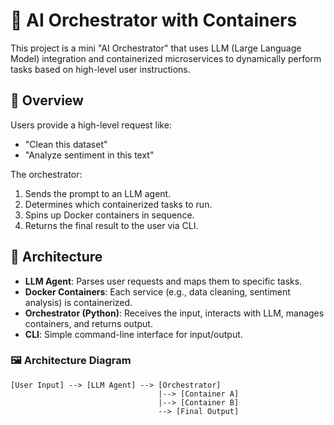 # 🧠 AI Orchestrator with Containers

This project is a mini "AI Orchestrator" that uses LLM (Large Language Model) integration and containerized microservices to dynamically perform tasks based on high-level user instructions.

## 🚀 Overview

Users provide a high-level request like:
- "Clean this dataset"
- "Analyze sentiment in this text"

The orchestrator:
1. Sends the prompt to an LLM agent.
2. Determines which containerized tasks to run.
3. Spins up Docker containers in sequence.
4. Returns the final result to the user via CLI.

## 🧩 Architecture

- **LLM Agent**: Parses user requests and maps them to specific tasks.
- **Docker Containers**: Each service (e.g., data cleaning, sentiment analysis) is containerized.
- **Orchestrator (Python)**: Receives the input, interacts with LLM, manages containers, and returns output.
- **CLI**: Simple command-line interface for input/output.

### 🖼️ Architecture Diagram

```text
[User Input] --> [LLM Agent] --> [Orchestrator]
                                 |--> [Container A]
                                 |--> [Container B]
                                 --> [Final Output]
